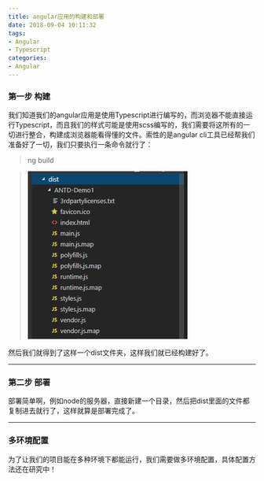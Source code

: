 ```yaml
---
title: angular应用的构建和部署
date: 2018-09-04 10:11:32
tags:
- Angular
- Typescript
categories:
- Angular
---
```

### 第一步 构建
我们知道我们的angular应用是使用Typescript进行编写的，而浏览器不能直接运行Typescript，而且我们的样式可能是使用scss编写的，我们需要将这所有的一切进行整合，构建成浏览器能看得懂的文件。索性的是angular cli工具已经帮我们准备好了一切，我们只要执行一条命令就行了：

>ng build

>![](/img/angular/7.png)

然后我们就得到了这样一个dist文件夹，这样我们就已经构建好了。

***

### 第二步 部署
部署简单啊，例如node的服务器，直接新建一个目录，然后把dist里面的文件都复制进去就行了，这样就算是部署完成了。
***

### 多环境配置
为了让我们的项目能在多种环境下都能运行，我们需要做多环境配置，具体配置方法还在研究中！
